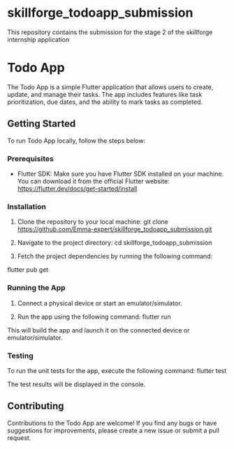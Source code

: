 # skillforge_todoapp_submission
This repository contains the submission for the stage 2 of the skillforge internship application

# Todo App

The Todo App is a simple Flutter application that allows users to create, update, and manage their tasks. The app includes features like task prioritization, due dates, and the ability to mark tasks as completed.

## Getting Started

To run Todo App locally, follow the steps below:

### Prerequisites

- Flutter SDK: Make sure you have Flutter SDK installed on your machine. You can download it from the official Flutter website: https://flutter.dev/docs/get-started/install

### Installation

1. Clone the repository to your local machine:
git clone https://github.com/Emma-expert/skillforge_todoapp_submission.git

2. Navigate to the project directory:
cd skillforge_todoapp_submission

3. Fetch the project dependencies by running the following command:

flutter pub get

### Running the App

1. Connect a physical device or start an emulator/simulator.

2. Run the app using the following command:
flutter run

This will build the app and launch it on the connected device or emulator/simulator.

### Testing

To run the unit tests for the app, execute the following command:
flutter test

The test results will be displayed in the console.

## Contributing

Contributions to the Todo App are welcome! If you find any bugs or have suggestions for improvements, please create a new issue or submit a pull request.





